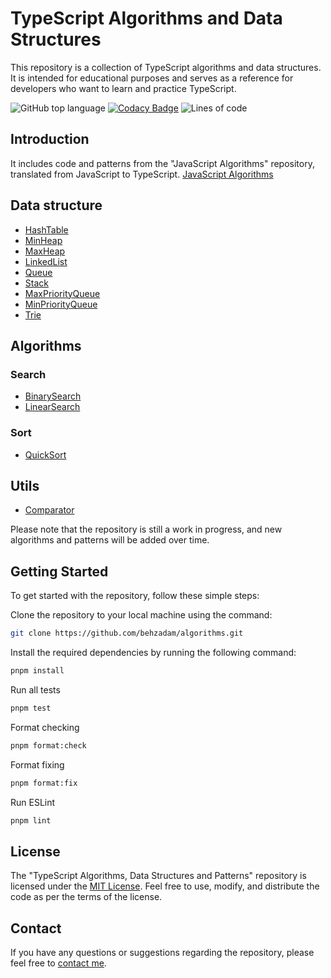 # TypeScript Algorithms and Data Structures

This repository is a collection of TypeScript algorithms and data structures. It is intended for educational purposes and serves as a reference for developers who want to learn and practice TypeScript.

![GitHub top language](https://img.shields.io/github/languages/top/behzadam/algorithms)
[![Codacy Badge](https://app.codacy.com/project/badge/Grade/b6d0142c6cb448e28ea0dcc88d77b062)](https://app.codacy.com/gh/behzadam/algorithms/dashboard?utm_source=gh&utm_medium=referral&utm_content=&utm_campaign=Badge_grade)
![Lines of code](https://img.shields.io/tokei/lines/github/behzadam/algorithms)

## Introduction

It includes code and patterns from the "JavaScript Algorithms" repository, translated from JavaScript to TypeScript. [JavaScript Algorithms](https://github.com/trekhleb/javascript-algorithms)

## Data structure

- [HashTable](src/data-structure/hash-table/hash-table.ts)
- [MinHeap](src/data-structure/heap/min-heap.ts)
- [MaxHeap](src/data-structure/heap/max-heap.ts)
- [LinkedList](src/data-structure/linked-list/linked-list.ts)
- [Queue](src/data-structure/queue/queue.ts)
- [Stack](src/data-structure/stack/stack.ts)
- [MaxPriorityQueue](src/data-structure/priority-queue/max-priority-queue.ts)
- [MinPriorityQueue](src/data-structure/priority-queue/min-priority-queue.ts)
- [Trie](src/data-structure/trie/trie.ts)

## Algorithms

### Search

- [BinarySearch](src/algorithms/search/binary-search/binary-search.ts)
- [LinearSearch](src/algorithms/search/linear-search/linear-search.ts)

### Sort

- [QuickSort](src/algorithms/sort/quick-sort/quick-sort.ts)

## Utils

- [Comparator](src/ds/comparator/comparator.ts)

Please note that the repository is still a work in progress, and new algorithms and patterns will be added over time.

## Getting Started

To get started with the repository, follow these simple steps:

Clone the repository to your local machine using the command:

```bash
git clone https://github.com/behzadam/algorithms.git
```

Install the required dependencies by running the following command:

```bash
pnpm install
```

Run all tests

```bash
pnpm test
```

Format checking

```bash
pnpm format:check
```

Format fixing

```bash
pnpm format:fix
```

Run ESLint

```bash
pnpm lint
```

## License

The "TypeScript Algorithms, Data Structures and Patterns" repository is licensed under the [MIT License](https://opensource.org/licenses/MIT). Feel free to use, modify, and distribute the code as per the terms of the license.

## Contact

If you have any questions or suggestions regarding the repository, please feel free to [contact me](mailto:behzad.am@gmail.com).
